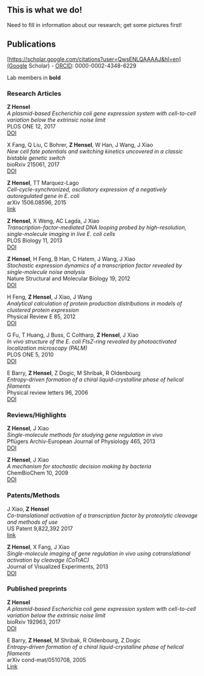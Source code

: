 ## This is what we do!

Need to fill in information about our research; get some pictures first!

## Publications

[https://scholar.google.com/citations?user=QwsENLQAAAAJ&hl=en](Google Scholar) - [ORCID](https://orcid.org/0000-0002-4348-6229): 0000-0002-4348-6229

Lab members in **bold**

### Research Articles

**Z Hensel**  
*A plasmid-based Escherichia coli gene expression system with cell-to-cell variation below the extrinsic noise limit*  
PLOS ONE 12, 2017  
[DOI](https://doi.org/10.1371/journal.pone.0187259)

X Fang, Q Liu, C Bohrer, **Z Hensel**, W Han, J Wang, J Xiao  
*New cell fate potentials and switching kinetics uncovered in a classic bistable genetic switch*  
bioRxiv 215061, 2017  
[DOI](https://doi.org/10.1101/215061)

**Z Hensel**, TT Marquez-Lago  
*Cell-cycle-synchronized, oscillatory expression of a negatively autoregulated gene in E. coli*  
arXiv 1506.08596, 2015  
[link](https://arxiv.org/abs/1506.08596)

**Z Hensel**, X Weng, AC Lagda, J Xiao  
*Transcription-factor-mediated DNA looping probed by high-resolution, single-molecule imaging in live E. coli cells*  
PLOS Biology 11, 2013  
[DOI](https://doi.org/10.1371/journal.pbio.1001591)

**Z Hensel**, H Feng, B Han, C Hatem, J Wang, J Xiao  
*Stochastic expression dynamics of a transcription factor revealed by single-molecule noise analysis*  
Nature Structural and Molecular Biology 19, 2012  
[DOI](https://doi.org/10.1038/nsmb.2336)

H Feng, **Z Hensel**, J Xiao, J Wang  
*Analytical calculation of protein production distributions in models of clustered protein expression*  
Physical Review E 85, 2012  
[DOI](https://doi.org/10.1103/PhysRevE.85.031904)

G Fu, T Huang, J Buss, C Coltharp, **Z Hensel**, J Xiao  
*In vivo structure of the E. coli FtsZ-ring revealed by photoactivated localization microscopy (PALM)*  
PLOS ONE 5, 2010  
[DOI](https://doi.org/10.1371/journal.pone.0012680)

E Barry, **Z Hensel**, Z Dogic, M Shribak, R Oldenbourg  
*Entropy-driven formation of a chiral liquid-crystalline phase of helical filaments*  
Physical review letters 96, 2006  
[DOI](https://doi.org/10.1103/PhysRevLett.96.018305)

### Reviews/Highlights

**Z Hensel**, J Xiao  
*Single-molecule methods for studying gene regulation in vivo*  
Pflügers Archiv-European Journal of Physiology 465, 2013  
[DOI](https://doi.org/10.1007/s00424-013-1243-y)

**Z Hensel**, J Xiao  
*A mechanism for stochastic decision making by bacteria*  
ChemBioChem 10, 2009  
[DOI](https://doi.org/10.1002/cbic.200800824)

### Patents/Methods

J Xiao, **Z Hensel**  
*Co-translational activation of a transcription factor by proteolytic cleavage and methods of use*  
US Patent 9,822,392 2017  
[link](https://patents.google.com/patent/US9822392B2/en)

**Z Hensel**, X Fang, J Xiao  
*Single-molecule imaging of gene regulation in vivo using cotranslational activation by cleavage (CoTrAC)*  
Journal of Visualized Experiments, 2013  
[DOI](https://doi.org/10.3791/50042)

### Published preprints

**Z Hensel**  
*A plasmid-based Escherichia coli gene expression system with cell-to-cell variation below the extrinsic noise limit*  
bioRxiv 192963, 2017  
[DOI](https://doi.org/10.1101/192963)

E Barry, **Z Hensel**, M Shribak, R Oldenbourg, Z Dogic  
*Entropy-driven formation of a chiral liquid-crystalline phase of helical filaments*  
arXiv cond-mat/0510708, 2005  
[Link](https://arxiv.org/abs/cond-mat/0510708)